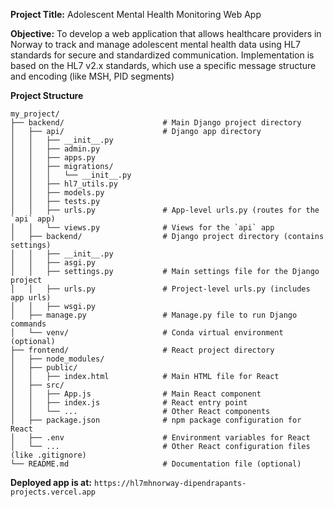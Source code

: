 **Project Title:**
Adolescent Mental Health Monitoring Web App

**Objective:**
To develop a web application that allows healthcare providers in Norway to track and manage adolescent mental health data using HL7 standards for secure and standardized communication. Implementation is based on the HL7 v2.x standards, which use a specific message structure and encoding (like MSH, PID segments)

**Project Structure**

```
my_project/
├── backend/                      # Main Django project directory
│   ├── api/                      # Django app directory
│   │   ├── __init__.py
│   │   ├── admin.py
│   │   ├── apps.py
│   │   ├── migrations/
│   │   │   └── __init__.py
│   │   ├── hl7_utils.py
│   │   ├── models.py
│   │   ├── tests.py
│   │   ├── urls.py               # App-level urls.py (routes for the `api` app)
│   │   └── views.py              # Views for the `api` app
│   ├── backend/                  # Django project directory (contains settings)
│   │   ├── __init__.py
│   │   ├── asgi.py
│   │   ├── settings.py           # Main settings file for the Django project
│   │   ├── urls.py               # Project-level urls.py (includes app urls)
│   │   ├── wsgi.py
│   ├── manage.py                 # Manage.py file to run Django commands
│   └── venv/                     # Conda virtual environment (optional)
├── frontend/                     # React project directory
│   ├── node_modules/
│   ├── public/
│   │   ├── index.html            # Main HTML file for React
│   ├── src/
│   │   ├── App.js                # Main React component
│   │   ├── index.js              # React entry point
│   │   └── ...                   # Other React components
│   ├── package.json              # npm package configuration for React
│   ├── .env                      # Environment variables for React
│   └── ...                       # Other React configuration files (like .gitignore)
└── README.md                     # Documentation file (optional)
```

**Deployed app is at:** `https://hl7mhnorway-dipendrapants-projects.vercel.app`
